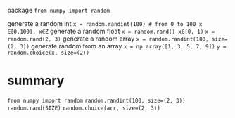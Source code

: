 package 
	`from numpy import random`

generate a random int 
	`x = random.randint(100) # from 0 to 100 x ∈[0,100], x∈Z`
generate a random float
	`x = random.rand() x∈[0, 1)`
	`x = random.rand(2, 3)`
generate a random array 
	`x = random.randint(100, size=(2, 3))`
generate random from an array 
	`x = np.array([1, 3, 5, 7, 9])`
	`y = random.choice(x, size=(2))`

# summary 
`from numpy import random`
`random.randint(100, size=(2, 3))`
`random.rand(SIZE)`
`random.choice(arr, size=(2, 3))`

